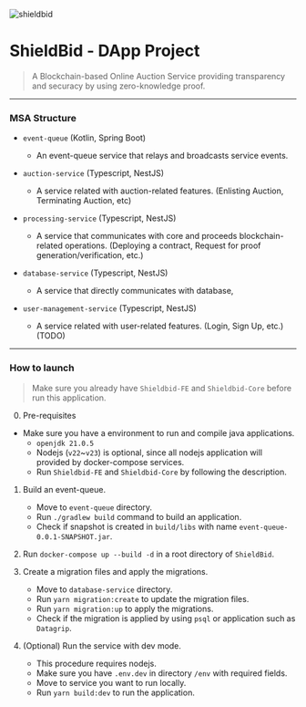 ![shieldbid](https://github.com/user-attachments/assets/80e755a5-cb11-4b93-bb8b-70ca265c9a2e)
# ShieldBid - DApp Project
> A Blockchain-based Online Auction Service providing transparency and securacy by using zero-knowledge proof.
---
### MSA Structure

- `event-queue` (Kotlin, Spring Boot)
    - An event-queue service that relays and broadcasts service events.

- `auction-service` (Typescript, NestJS)
    - A service related with auction-related features. (Enlisting Auction, Terminating Auction, etc)

- `processing-service` (Typescript, NestJS)
    - A service that communicates with core and proceeds blockchain-related operations. (Deploying a contract, Request for proof generation/verification, etc.)

- `database-service` (Typescript, NestJS)
    - A service that directly communicates with database,

- `user-management-service` (Typescript, NestJS)
    - A service related with user-related features. (Login, Sign Up, etc.) (TODO)
---
### How to launch
> Make sure you already have `Shieldbid-FE` and `Shieldbid-Core` before run this application. 

0. Pre-requisites
- Make sure you have a environment to run and compile java applications.
    - `openjdk 21.0.5`
    - Nodejs (`v22`~`v23`) is optional, since all nodejs application will provided by docker-compose services.
    - Run `Shieldbid-FE` and `Shieldbid-Core` by following the description.

1. Build an event-queue.
    - Move to `event-queue` directory.
    - Run `./gradlew build` command to build an application.
    - Check if snapshot is created in `build/libs` with name `event-queue-0.0.1-SNAPSHOT.jar`.

2. Run `docker-compose up --build -d` in a root directory of `ShieldBid`.

3. Create a migration files and apply the migrations.
    - Move to `database-service` directory.
    - Run `yarn migration:create` to update the migration files.
    - Run `yarn migration:up` to apply the migrations.
    - Check if the migration is applied by using `psql` or application such as `Datagrip`.

4. (Optional) Run the service with dev mode.
    - This procedure requires nodejs.
    - Make sure you have `.env.dev` in directory `/env` with required fields.
    - Move to service you want to run locally.
    - Run `yarn build:dev` to run the application.